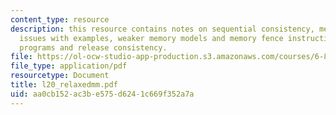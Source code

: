 ```yaml
---
content_type: resource
description: this resource contains notes on sequential consistency, memory model
  issues with examples, weaker memory models and memory fence instructions, synchronized
  programs and release consistency.
file: https://ol-ocw-studio-app-production.s3.amazonaws.com/courses/6-823-computer-system-architecture-fall-2005/aa0cb152ac3be575d6241c669f352a7a_l20_relaxedmm.pdf
file_type: application/pdf
resourcetype: Document
title: l20_relaxedmm.pdf
uid: aa0cb152-ac3b-e575-d624-1c669f352a7a
---
```

